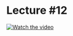 # Lecture #12

[![Watch the video](https://img.youtube.com/vi/DA4jAHg8U-M/0.jpg)](https://www.youtube.com/watch?v=DA4jAHg8U-M&list=PLoROMvodv4rPzLcXBhbCFt8ahPrQGFSmN&index=39)
